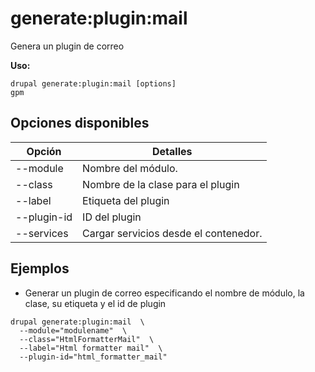 # generate:plugin:mail
Genera un plugin de correo

**Uso:**
```
drupal generate:plugin:mail [options]
gpm
```

## Opciones disponibles
Opción | Detalles
-------|-------------
--module | Nombre del módulo.
--class | Nombre de la clase para el plugin
--label | Etiqueta del plugin
--plugin-id | ID del plugin
--services | Cargar servicios desde el contenedor.

## Ejemplos
* Generar un plugin de correo especificando el nombre de módulo, la clase, su etiqueta y el id de plugin
```
drupal generate:plugin:mail  \
  --module="modulename"  \
  --class="HtmlFormatterMail"  \
  --label="Html formatter mail"  \
  --plugin-id="html_formatter_mail"
```
